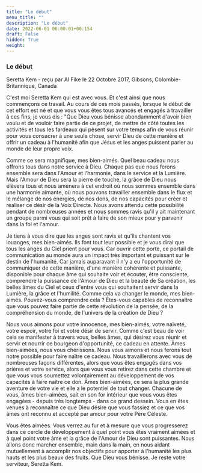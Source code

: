 ```yaml
---
title: "Le début"
menu_title: ""
description: "Le début"
date: 2022-06-01 06:00:01+00:154
draft: False
hidden: True
weight:
---
```

### Le début

Seretta Kem - reçu par Al Fike le 22 Octobre 2017, Gibsons, Colombie-Britannique, Canada

C'est moi Seretta Kem qui est avec vous. Et c'est ainsi que nous commençons ce travail. Au cours de ces mois passés, lorsque le début de cet effort est né et que vous vous êtes tous avancés et engagés à travailler à ces fins, je vous dis : "Que Dieu vous bénisse abondamment d'avoir bien voulu et de vouloir faire partie de ce projet, de mettre de côté toutes les activités et tous les fardeaux qui pèsent sur votre temps afin de vous réunir pour vous consacrer à une seule chose, servir Dieu de cette manière et offrir un cadeau à l'humanité afin que Jésus et les anges puissent parler au monde de leur propre voix.

Comme ce sera magnifique, mes bien-aimés. Quel beau cadeau nous offrons tous dans notre service à Dieu. Chaque pas que nous ferons ensemble sera dans l'Amour et l'harmonie, dans le service et la Lumière. Mais l'Amour de Dieu sera la pierre de touche, la grâce de Dieu nous élèvera tous et nous amènera à cet endroit où nous sommes ensemble dans une harmonie aimante, où nous pouvons travailler ensemble dans le flux et le mélange de nos énergies, de nos dons, de nos capacités pour créer et réaliser ce désir de la Voix Directe. Nous avons attendu cette possibilité pendant de nombreuses années et nous sommes ravis qu'il y ait maintenant un groupe parmi vous qui soit prêt à faire de son mieux pour y parvenir dans la foi et l'amour.

Je tiens à vous dire que les anges sont ravis et qu'ils chantent vos louanges, mes bien-aimés. Ils font tout leur possible et je vous dirai que tous les anges du Ciel prient pour vous. Car ouvrir cette porte, ce portail de communication au monde aura un impact très important et puissant sur le destin de l'humanité. Car jamais auparavant il n'y a eu l'opportunité de communiquer de cette manière, d'une manière cohérente et puissante, disponible pour chaque âme qui souhaite voir et écouter, être consciente, comprendre la puissance de l'Amour de Dieu et la beauté de Sa création, les belles âmes du Ciel et ceux d'entre vous qui souhaitent servir dans la Lumière, la grâce et l'humilité. Comme cela va changer le monde, mes bien-aimés. Pouvez-vous comprendre cela ? Êtes-vous capables de reconnaître que vous pouvez faire partie de cette révolution de la pensée, de la compréhension du monde, de l'univers de la création de Dieu ?

Nous vous aimons pour votre innocence, mes bien-aimés, votre naïveté, votre espoir, votre foi et votre désir de servir. Comme c'est beau de voir cela se manifester à travers vous, belles âmes, qui désirez vous réunir et servir et nourrir ce bourgeon d'opportunité, ce cadeau en attente. Âmes bien-aimées, nous vous chérissons. Nous vous aimons et nous ferons tout notre possible pour faire naître ce cadeau. Nous travaillerons avec vous de nombreuses façons différentes, alors que vous êtes engagés dans vos prières et votre service, alors que vous vous retirez dans cette chambre et que vous vous soumettez volontairement au développement de vos capacités à faire naître ce don. Âmes bien-aimées, ce sera la plus grande aventure de votre vie et elle a le potentiel de tout changer. Chacune de vous, âmes bien-aimées, sait en son for intérieur que vous vous êtes engagées - depuis très longtemps - dans ce grand dessein. Vous en êtes venues à reconnaître ce que Dieu désire que vous fassiez et ce que vos âmes ont reconnu et accepté par amour pour votre Père Céleste.

Vous êtes aimées. Vous verrez au fur et à mesure que vous progresserez dans ce cercle de développement à quel point vous êtes vraiment aimées et à quel point votre âme et la grâce de l'Amour de Dieu sont puissantes. Nous allons donc marcher ensemble, main dans la main, en nous aidant mutuellement à accomplir nos objectifs pour apporter à l'humanité les plus hauts et les plus beaux des fruits. Que Dieu vous bénisse. Je reste votre serviteur, Seretta Kem.



